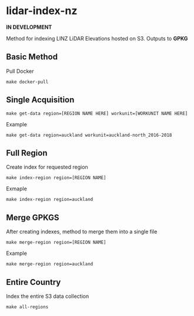 # lidar-index-nz

**IN DEVELOPMENT**

Method for indexing LINZ LiDAR Elevations hosted on S3. Outputs to **GPKG**

## Basic Method

Pull Docker

```
make docker-pull
```

## Single Acquisition

```
make get-data region=[REGION NAME HERE] workunit=[WORKUNIT NAME HERE]
```

Example

```
make get-data region=auckland workunit=auckland-north_2016-2018
```

## Full Region

Create index for requested region

```
make index-region region=[REGION NAME]
```

Exmaple

```
make index-region region=auckland
```

## Merge GPKGS

After creating indexes, method to merge them into a single file

```
make merge-region region=[REGION NAME]
```

Example
```
make merge-region region=auckland
```

## Entire Country

Index the entire S3 data collection

```
make all-regions
```